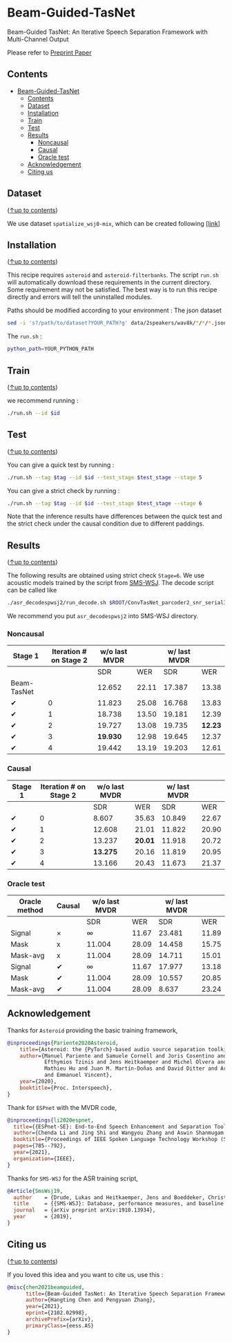 # Beam-Guided-TasNet
Beam-Guided TasNet: An Iterative Speech Separation Framework with Multi-Channel Output

Please refer to [Preprint Paper](https://arxiv.org/abs/2102.02998) 

## Contents
- [Beam-Guided-TasNet](#beam-guided-tasnet)
  - [Contents](#contents)
  - [Dataset](#dataset)
  - [Installation](#installation)
  - [Train](#train)
  - [Test](#test)
  - [Results](#results)
    - [Noncausal](#noncausal)
    - [Causal](#causal)
    - [Oracle test](#oracle-test)
  - [Acknowledgement](#acknowledgement)
  - [Citing us](#citing-us)

## Dataset
([↑up to contents](#contents))

We use dataset `spatialize_wsj0-mix`, which can be created following [[link]](https://www.merl.com/demos/deep-clustering)

## Installation
([↑up to contents](#contents))

This recipe requires `asteroid` and `asteroid-filterbanks`. 
The script `run.sh` will automatically download these requirements in the current directory. Some requirement may not be satisfied. The best way is to run this recipe directly and errors will tell the uninstalled modules.

Paths should be modified according to your environment : 
The json dataset
```bash
sed -i 's?/path/to/dataset?YOUR_PATH?g' data/2speakers/wav8k/*/*/*.json
```
The `run.sh` :
```bash
python_path=YOUR_PYTHON_PATH
```

## Train
([↑up to contents](#contents))

we recommend running :
```bash
./run.sh --id $id 
```

## Test
([↑up to contents](#contents))

You can give a quick test by running :
```bash
./run.sh --tag $tag --id $id --test_stage $test_stage --stage 5
```
You can give a strict check by running :
```bash
./run.sh --tag $tag --id $id --test_stage $test_stage --stage 6
```
Note that the inference results have differences between the quick test and the strict check under the causal condition due to different paddings.

## Results
([↑up to contents](#contents))

The following results are obtained using strict check `Stage=6`. We use acoustic models trained by the script from [SMS-WSJ](https://github.com/fgnt/sms_wsj). The decode script can be called like
```bash
./asr_decodespwsj2/run_decode.sh $ROOT/ConvTasNet_parcoder2_snr_serial3/exp/train_convtasnet_reverb2reverb_8kmin_823e6963noncausal/examples_strictcheck1bfs
```
We recommend you put `asr_decodespwsj2` into SMS-WSJ directory.

### Noncausal
| Stage 1 | Iteration # on Stage 2 | w/o last MVDR |     | w/ last MVDR |     |
|---------|------------------------|---------------|-----|--------------|-----|
|         |                        | SDR           | WER | SDR          | WER |
| Beam-TasNet |  | 12.652 | 22.11 | 17.387 | 13.38 |
| ✔ | 0 | 11.823 | 25.08 | 16.768 | 13.83 |
| ✔ | 1 | 18.738 | 13.50 | 19.181 | 12.39 |
| ✔ | 2 | 19.727 | 13.08 | 19.735 | **12.23** |
| ✔ | 3 | **19.930** | 12.98 | 19.645 | 12.37 |
| ✔ | 4 | 19.442 | 13.19 | 19.203 | 12.61 |

### Causal

| Stage 1 | Iteration # on Stage 2 | w/o last MVDR |     | w/ last MVDR |     |
|---------|------------------------|---------------|-----|--------------|-----|
|         |                        | SDR           | WER | SDR          | WER |
| ✔ | 0 |  8.607 | 35.63 | 10.849 | 22.67 |
| ✔ | 1 | 12.608 | 21.01 | 11.822 | 20.90 |
| ✔ | 2 | 13.237 | **20.01** | 11.918 | 20.72 |
| ✔ | 3 | **13.275** | 20.16 | 11.819 | 20.95 |
| ✔ | 4 | 13.166 | 20.43 | 11.673 | 21.37 |

### Oracle test
| Oracle method | Causal | w/o last MVDR |     | w/ last MVDR |     |
|---------------|--------|---------------|-----|--------------|-----|
|               |        | SDR           | WER | SDR          | WER |
| Signal | × | ∞ | 11.67 | 23.481 | 11.89 |
| Mask   | x | 11.004 | 28.09 | 14.458 | 15.75 |
| Mask-avg   | x | 11.004 | 28.09 | 14.711 | 15.01 |
| Signal | ✔ | ∞ | 11.67 | 17.977 | 13.18 |
| Mask   | ✔ | 11.004 | 28.09 | 10.557 | 20.85 |
| Mask-avg | ✔ | 11.004 | 28.09 | 8.637 | 23.24 |

## Acknowledgement
Thanks for `Asteroid` providing the basic training framework,
```BibTex
@inproceedings{Pariente2020Asteroid,
    title={Asteroid: the {PyTorch}-based audio source separation toolkit for researchers},
    author={Manuel Pariente and Samuele Cornell and Joris Cosentino and Sunit Sivasankaran and
            Efthymios Tzinis and Jens Heitkaemper and Michel Olvera and Fabian-Robert Stöter and
            Mathieu Hu and Juan M. Martín-Doñas and David Ditter and Ariel Frank and Antoine Deleforge
            and Emmanuel Vincent},
    year={2020},
    booktitle={Proc. Interspeech},
}
```
Thank for `ESPnet` with the MVDR code,
```BibTex
@inproceedings{li2020espnet,
  title={{ESPnet-SE}: End-to-End Speech Enhancement and Separation Toolkit Designed for {ASR} Integration},
  author={Chenda Li and Jing Shi and Wangyou Zhang and Aswin Shanmugam Subramanian and Xuankai Chang and Naoyuki Kamo and Moto Hira and Tomoki Hayashi and Christoph Boeddeker and Zhuo Chen and Shinji Watanabe},
  booktitle={Proceedings of IEEE Spoken Language Technology Workshop (SLT)},
  pages={785--792},
  year={2021},
  organization={IEEE},
}
```
Thanks for `SMS-WSJ` for the ASR training script,
```BibTex
@Article{SmsWsj19,
  author    = {Drude, Lukas and Heitkaemper, Jens and Boeddeker, Christoph and Haeb-Umbach, Reinhold},
  title     = {{SMS-WSJ}: Database, performance measures, and baseline recipe for multi-channel source separation and recognition},
  journal   = {arXiv preprint arXiv:1910.13934},
  year      = {2019},
}
```

## Citing us
([↑up to contents](#contents))

If you loved this idea and you want to cite us, use this :
```BibTex
@misc{chen2021beamguided,
      title={Beam-Guided TasNet: An Iterative Speech Separation Framework with Multi-Channel Output}, 
      author={Hangting Chen and Pengyuan Zhang},
      year={2021},
      eprint={2102.02998},
      archivePrefix={arXiv},
      primaryClass={eess.AS}
}
```
